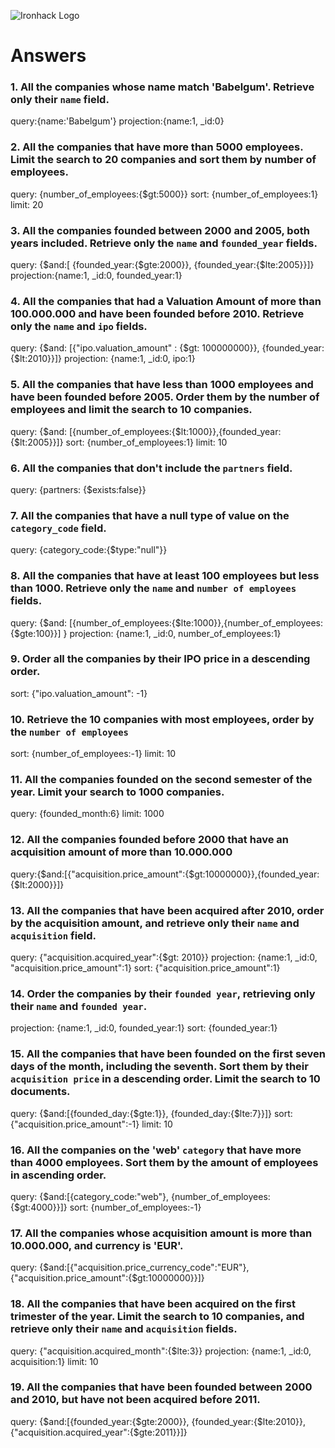 ![Ironhack Logo](https://i.imgur.com/1QgrNNw.png)

# Answers

### 1. All the companies whose name match 'Babelgum'. Retrieve only their `name` field.

query:{name:'Babelgum'} 
projection:{name:1, _id:0}

### 2. All the companies that have more than 5000 employees. Limit the search to 20 companies and sort them by **number of employees**.

query: {number_of_employees:{$gt:5000}}
sort: {number_of_employees:1}
limit: 20

### 3. All the companies founded between 2000 and 2005, both years included. Retrieve only the `name` and `founded_year` fields.

query: {$and:[ {founded_year:{$gte:2000}}, {founded_year:{$lte:2005}}]}
projection:{name:1, _id:0, founded_year:1}

### 4. All the companies that had a Valuation Amount of more than 100.000.000 and have been founded before 2010. Retrieve only the `name` and `ipo` fields.

query: {$and: [{"ipo.valuation_amount" : {$gt: 100000000}}, {founded_year: {$lt:2010}}]}
projection: {name:1, _id:0, ipo:1} 

### 5. All the companies that have less than 1000 employees and have been founded before 2005. Order them by the number of employees and limit the search to 10 companies.

query: {$and: [{number_of_employees:{$lt:1000}},{founded_year:{$lt:2005}}]}
sort: {number_of_employees:1}
limit: 10

### 6. All the companies that don't include the `partners` field.

query: {partners: {$exists:false}}
 
### 7. All the companies that have a null type of value on the `category_code` field.

query: {category_code:{$type:"null"}}

### 8. All the companies that have at least 100 employees but less than 1000. Retrieve only the `name` and `number of employees` fields.

query: {$and: [{number_of_employees:{$lte:1000}},{number_of_employees:{$gte:100}}] }
projection: {name:1, _id:0, number_of_employees:1}

### 9. Order all the companies by their IPO price in a descending order.

sort: {"ipo.valuation_amount": -1}


### 10. Retrieve the 10 companies with most employees, order by the `number of employees`

sort: {number_of_employees:-1}
limit: 10

### 11. All the companies founded on the second semester of the year. Limit your search to 1000 companies.

query: {founded_month:6}
limit: 1000

### 12. All the companies founded before 2000 that have an acquisition amount of more than 10.000.000

query:{$and:[{"acquisition.price_amount":{$gt:10000000}},{founded_year:{$lt:2000}}]} 

### 13. All the companies that have been acquired after 2010, order by the acquisition amount, and retrieve only their `name` and `acquisition` field.

query: {"acquisition.acquired_year":{$gt: 2010}}
projection: {name:1, _id:0, "acquisition.price_amount":1}
sort: {"acquisition.price_amount":1}


### 14. Order the companies by their `founded year`, retrieving only their `name` and `founded year`.

projection: {name:1, _id:0, founded_year:1}
sort: {founded_year:1}


### 15. All the companies that have been founded on the first seven days of the month, including the seventh. Sort them by their `acquisition price` in a descending order. Limit the search to 10 documents.

query: {$and:[{founded_day:{$gte:1}}, {founded_day:{$lte:7}}]}
sort: {"acquisition.price_amount":-1}
limit: 10

### 16. All the companies on the 'web' `category` that have more than 4000 employees. Sort them by the amount of employees in ascending order.

query: {$and:[{category_code:"web"}, {number_of_employees:{$gt:4000}}]}
sort: {number_of_employees:-1}


### 17. All the companies whose acquisition amount is more than 10.000.000, and currency is 'EUR'.

query: {$and:[{"acquisition.price_currency_code":"EUR"}, {"acquisition.price_amount":{$gt:10000000}}]}

### 18. All the companies that have been acquired on the first trimester of the year. Limit the search to 10 companies, and retrieve only their `name` and `acquisition` fields.

query:  {"acquisition.acquired_month":{$lte:3}}
projection: {name:1, _id:0, acquisition:1}
limit: 10

### 19. All the companies that have been founded between 2000 and 2010, but have not been acquired before 2011.

query: {$and:[{founded_year:{$gte:2000}}, {founded_year:{$lte:2010}}, {"acquisition.acquired_year":{$gte:2011}}]}

